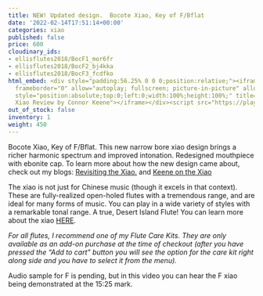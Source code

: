 ```yaml
---
title: NEW! Updated design.  Bocote Xiao, Key of F/Bflat
date: '2022-02-14T17:51:14+00:00'
categories: xiao
published: false
price: 600
cloudinary_ids:
- ellisflutes2018/BocF1_mor6fr
- ellisflutes2018/BocF2_bj4kka
- ellisflutes2018/BocF3_fcdfko
html_embed: <div style="padding:56.25% 0 0 0;position:relative;"><iframe src="https://player.vimeo.com/video/674841764?h=2e5faad0ea&amp;badge=0&amp;autopause=0&amp;player_id=0&amp;app_id=58479"
  frameborder="0" allow="autoplay; fullscreen; picture-in-picture" allowfullscreen
  style="position:absolute;top:0;left:0;width:100%;height:100%;" title="The Ultimate
  Xiao Review by Connor Keene"></iframe></div><script src="https://player.vimeo.com/api/player.js"></script>
out_of_stock: false
inventory: 1
weight: 450
---
```


Bocote Xiao, Key of F/Bflat.  This new narrow bore xiao design brings a richer harmonic spectrum and improved intonation.  Redesigned mouthpiece with ebonite cap.  To learn more about how the new design came about, check out my blogs: [Revisiting the Xiao.](https://www.ellisflutes.com/blog/revisiting-the-xiao) and [Keene on the Xiao](https://www.ellisflutes.com/blog/keene-on-the-xiao)

The xiao is not just for Chinese music (though it excels in that context).  These are fully-realized open-holed flutes with a tremendous range, and are ideal for many forms of music.  You can play in a wide variety of styles with a remarkable tonal range.  A true, Desert Island Flute!  You can learn more about the xiao [HERE](https://www.ellisflutes.com/world-flutes/xiao).

*For all flutes, I recommend one of my Flute Care Kits. They are only available as an add-on purchase at the time of checkout (after you have pressed the “Add to cart” button you will see the option for the care kit right along side and you have to select it from the menu).*

Audio sample for F is pending, but in this video you can hear the F xiao being demonstrated at the 15:25 mark.
